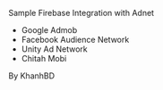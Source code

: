Sample Firebase Integration with Adnet 
+ Google Admob
+ Facebook Audience Network
+ Unity Ad Network
+ Chitah Mobi

By KhanhBD
